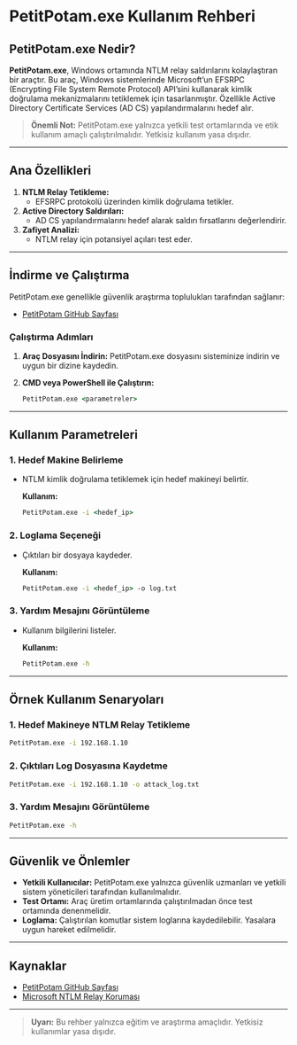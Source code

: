 # PetitPotam.exe Kullanım Rehberi

## PetitPotam.exe Nedir?

**PetitPotam.exe**, Windows ortamında NTLM relay saldırılarını kolaylaştıran bir araçtır. Bu araç, Windows sistemlerinde Microsoft’un EFSRPC (Encrypting File System Remote Protocol) API’sini kullanarak kimlik doğrulama mekanizmalarını tetiklemek için tasarlanmıştır. Özellikle Active Directory Certificate Services (AD CS) yapılandırmalarını hedef alır.

> **Önemli Not:** PetitPotam.exe yalnızca yetkili test ortamlarında ve etik kullanım amaçlı çalıştırılmalıdır. Yetkisiz kullanım yasa dışıdır.

---

## Ana Özellikleri

1. **NTLM Relay Tetikleme:**
   - EFSRPC protokolü üzerinden kimlik doğrulama tetikler.
2. **Active Directory Saldırıları:**
   - AD CS yapılandırmalarını hedef alarak saldırı fırsatlarını değerlendirir.
3. **Zafiyet Analizi:**
   - NTLM relay için potansiyel açıları test eder.

---

## İndirme ve Çalıştırma

PetitPotam.exe genellikle güvenlik araştırma toplulukları tarafından sağlanır:

- [PetitPotam GitHub Sayfası](https://github.com/topotam)

### Çalıştırma Adımları

1. **Araç Dosyasını İndirin:**
   PetitPotam.exe dosyasını sisteminize indirin ve uygun bir dizine kaydedin.

2. **CMD veya PowerShell ile Çalıştırın:**
   ```cmd
   PetitPotam.exe <parametreler>
   ```

---

## Kullanım Parametreleri

### 1. **Hedef Makine Belirleme**
- NTLM kimlik doğrulama tetiklemek için hedef makineyi belirtir.

  **Kullanım:**
  ```cmd
  PetitPotam.exe -i <hedef_ip>
  ```

### 2. **Loglama Seçeneği**
- Çıktıları bir dosyaya kaydeder.

  **Kullanım:**
  ```cmd
  PetitPotam.exe -i <hedef_ip> -o log.txt
  ```

### 3. **Yardım Mesajını Görüntüleme**
- Kullanım bilgilerini listeler.

  **Kullanım:**
  ```cmd
  PetitPotam.exe -h
  ```

---

## Örnek Kullanım Senaryoları

### 1. Hedef Makineye NTLM Relay Tetikleme
```cmd
PetitPotam.exe -i 192.168.1.10
```

### 2. Çıktıları Log Dosyasına Kaydetme
```cmd
PetitPotam.exe -i 192.168.1.10 -o attack_log.txt
```

### 3. Yardım Mesajını Görüntüleme
```cmd
PetitPotam.exe -h
```

---

## Güvenlik ve Önlemler

- **Yetkili Kullanıcılar:** PetitPotam.exe yalnızca güvenlik uzmanları ve yetkili sistem yöneticileri tarafından kullanılmalıdır.
- **Test Ortamı:** Araç üretim ortamlarında çalıştırılmadan önce test ortamında denenmelidir.
- **Loglama:** Çalıştırılan komutlar sistem loglarına kaydedilebilir. Yasalara uygun hareket edilmelidir.

---

## Kaynaklar

- [PetitPotam GitHub Sayfası](https://github.com/topotam)
- [Microsoft NTLM Relay Koruması](https://learn.microsoft.com/en-us/windows-server/security/kerberos/)

---

> **Uyarı:** Bu rehber yalnızca eğitim ve araştırma amaçlıdır. Yetkisiz kullanımlar yasa dışıdır.
